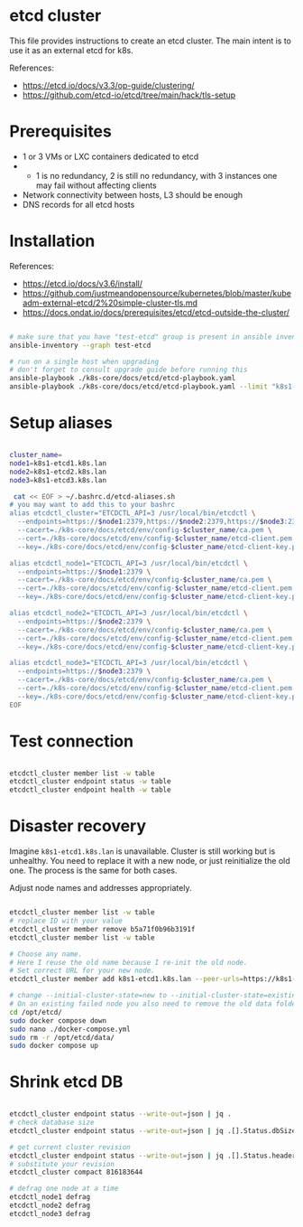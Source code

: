 
# etcd cluster

This file provides instructions to create an etcd cluster.
The main intent is to use it as an external etcd for k8s.

References:
- https://etcd.io/docs/v3.3/op-guide/clustering/
- https://github.com/etcd-io/etcd/tree/main/hack/tls-setup

# Prerequisites

- 1 or 3 VMs or LXC containers dedicated to etcd
- - 1 is no redundancy, 2 is still no redundancy, with 3 instances one may fail without affecting clients
- Network connectivity between hosts, L3 should be enough
- DNS records for all etcd hosts

# Installation

References:
- https://etcd.io/docs/v3.6/install/
- https://github.com/justmeandopensource/kubernetes/blob/master/kubeadm-external-etcd/2%20simple-cluster-tls.md
- https://docs.ondat.io/docs/prerequisites/etcd/etcd-outside-the-cluster/

```bash

# make sure that you have "test-etcd" group is present in ansible inventory
ansible-inventory --graph test-etcd

# run on a single host when upgrading
# don't forget to consult upgrade guide before running this
ansible-playbook ./k8s-core/docs/etcd/etcd-playbook.yaml
ansible-playbook ./k8s-core/docs/etcd/etcd-playbook.yaml --limit "k8s1-etcd3.k8s.lan"

```

# Setup aliases

```bash

cluster_name=
node1=k8s1-etcd1.k8s.lan
node2=k8s1-etcd2.k8s.lan
node3=k8s1-etcd3.k8s.lan

 cat << EOF > ~/.bashrc.d/etcd-aliases.sh
# you may want to add this to your bashrc
alias etcdctl_cluster="ETCDCTL_API=3 /usr/local/bin/etcdctl \
  --endpoints=https://$node1:2379,https://$node2:2379,https://$node3:2379 \
  --cacert=./k8s-core/docs/etcd/env/config-$cluster_name/ca.pem \
  --cert=./k8s-core/docs/etcd/env/config-$cluster_name/etcd-client.pem \
  --key=./k8s-core/docs/etcd/env/config-$cluster_name/etcd-client-key.pem"

alias etcdctl_node1="ETCDCTL_API=3 /usr/local/bin/etcdctl \
  --endpoints=https://$node1:2379 \
  --cacert=./k8s-core/docs/etcd/env/config-$cluster_name/ca.pem \
  --cert=./k8s-core/docs/etcd/env/config-$cluster_name/etcd-client.pem \
  --key=./k8s-core/docs/etcd/env/config-$cluster_name/etcd-client-key.pem"

alias etcdctl_node2="ETCDCTL_API=3 /usr/local/bin/etcdctl \
  --endpoints=https://$node2:2379 \
  --cacert=./k8s-core/docs/etcd/env/config-$cluster_name/ca.pem \
  --cert=./k8s-core/docs/etcd/env/config-$cluster_name/etcd-client.pem \
  --key=./k8s-core/docs/etcd/env/config-$cluster_name/etcd-client-key.pem"

alias etcdctl_node3="ETCDCTL_API=3 /usr/local/bin/etcdctl \
  --endpoints=https://$node3:2379 \
  --cacert=./k8s-core/docs/etcd/env/config-$cluster_name/ca.pem \
  --cert=./k8s-core/docs/etcd/env/config-$cluster_name/etcd-client.pem \
  --key=./k8s-core/docs/etcd/env/config-$cluster_name/etcd-client-key.pem"
EOF

```

# Test connection

```bash

etcdctl_cluster member list -w table
etcdctl_cluster endpoint status -w table
etcdctl_cluster endpoint health -w table

```

# Disaster recovery

Imagine `k8s1-etcd1.k8s.lan` is unavailable.
Cluster is still working but is unhealthy.
You need to replace it with a new node, or just reinitialize the old one.
The process is the same for both cases.

Adjust node names and addresses appropriately.

```bash

etcdctl_cluster member list -w table
# replace ID with your value
etcdctl_cluster member remove b5a71f0b96b3191f
etcdctl_cluster member list -w table

# Choose any name.
# Here I reuse the old name because I re-init the old node.
# Set correct URL for your new node.
etcdctl_cluster member add k8s1-etcd1.k8s.lan --peer-urls=https://k8s1-etcd1.k8s.lan:2380

# change --initial-cluster-state=new to --initial-cluster-state=existing in docker-compose.yml
# On an existing failed node you also need to remove the old data folder.
cd /opt/etcd/
sudo docker compose down
sudo nano ./docker-compose.yml
sudo rm -r /opt/etcd/data/
sudo docker compose up

```

# Shrink etcd DB

```bash

etcdctl_cluster endpoint status --write-out=json | jq .
# check database size
etcdctl_cluster endpoint status --write-out=json | jq .[].Status.dbSize | numfmt --to=iec

# get current cluster revision
etcdctl_cluster endpoint status --write-out=json | jq .[].Status.header.revision
# substitute your revision
etcdctl_cluster compact 816183644

# defrag one node at a time
etcdctl_node1 defrag
etcdctl_node2 defrag
etcdctl_node3 defrag

```
